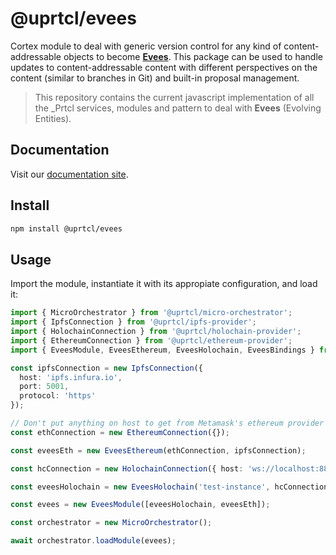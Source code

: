 # @uprtcl/evees

Cortex module to deal with generic version control for any kind of content-addressable objects to become [**Evees**](https://github.com/uprtcl/spec/wiki/What-are-Evees%3F). This package can be used to handle updates to content-addressable content with different perspectives on the content (similar to branches in Git) and built-in proposal management.

> This repository contains the current javascript implementation of all the \_Prtcl services, modules and pattern to deal with **Evees** (Evolving Entities).

## Documentation

Visit our [documentation site](https://uprtcl.github.io/js-uprtcl).

## Install

```bash
npm install @uprtcl/evees
```

## Usage

Import the module, instantiate it with its appropiate configuration, and load it:

```ts
import { MicroOrchestrator } from '@uprtcl/micro-orchestrator';
import { IpfsConnection } from '@uprtcl/ipfs-provider';
import { HolochainConnection } from '@uprtcl/holochain-provider';
import { EthereumConnection } from '@uprtcl/ethereum-provider';
import { EveesModule, EveesEthereum, EveesHolochain, EveesBindings } from '@uprtcl/evees';

const ipfsConnection = new IpfsConnection({
  host: 'ipfs.infura.io',
  port: 5001,
  protocol: 'https'
});

// Don't put anything on host to get from Metamask's ethereum provider
const ethConnection = new EthereumConnection({});

const eveesEth = new EveesEthereum(ethConnection, ipfsConnection);

const hcConnection = new HolochainConnection({ host: 'ws://localhost:8888' });

const eveesHolochain = new EveesHolochain('test-instance', hcConnection);

const evees = new EveesModule([eveesHolochain, eveesEth]);

const orchestrator = new MicroOrchestrator();

await orchestrator.loadModule(evees);
```
